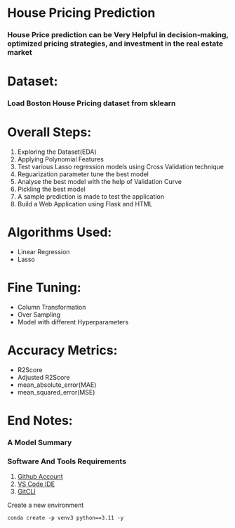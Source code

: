 # House Pricing Prediction

### House Price prediction can be Very Helpful in decision-making, optimized pricing strategies, and investment in the real estate market

# Dataset:

### Load Boston House Pricing dataset from sklearn


# Overall Steps:
1. Exploring the Dataset(EDA)
2. Applying Polynomial Features
3. Test various Lasso regression models using Cross Validation technique
4. Reguarization parameter tune the best model
5. Analyse the best model with the help of Validation Curve
6. Pickling the best model
7. A sample prediction is made to test the application
8. Build a Web Application using Flask and HTML

# Algorithms Used:
- Linear Regression
- Lasso

# Fine Tuning:
- Column Transformation
- Over Sampling
- Model with different Hyperparameters

# Accuracy Metrics:
- R2Score
- Adjusted R2Score
- mean_absolute_error(MAE)
- mean_squared_error(MSE)

# End Notes:
### A Model Summary









### Software And Tools Requirements

1. [Github Account](https://github.com)
2. [VS Code IDE](https://code.visualstudio.com/)
3. [GitCLI](https://git-scm.com/book/en/v2/Getting-Started-The-Command-Line)

Create a new environment

```
conda create -p venv3 python==3.11 -y
```

